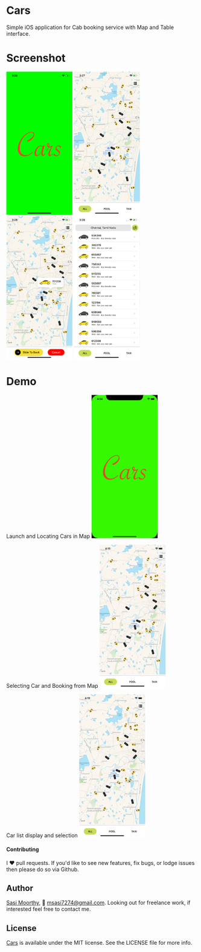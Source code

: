 # Cars
Simple iOS application for Cab booking service with Map and Table interface.

# Screenshot

<img src="https://github.com/Sa74/Cars/blob/master/Cars/Cars/Screens/1.png" width="175">      <img src="https://github.com/Sa74/Cars/blob/master/Cars/Cars/Screens/2.png" width="175">    <img src="https://github.com/Sa74/Cars/blob/master/Cars/Cars/Screens/3.png" width="175">    <img src="https://github.com/Sa74/Cars/blob/master/Cars/Cars/Screens/4.png" width="175">

# Demo

Launch and Locating Cars in Map
<img src="https://github.com/Sa74/Cars/blob/master/Cars/Cars/Screens/demo1.gif" width="175">      

Selecting Car and Booking from Map
<img src="https://github.com/Sa74/Cars/blob/master/Cars/Cars/Screens/demo2.gif" width="175">        

Car list display and selection
<img src="https://github.com/Sa74/Cars/blob/master/Cars/Cars/Screens/demo3.gif" width="175">

#### Contributing

I :heart: pull requests. If you'd like to see new features, fix bugs, or lodge
issues then please do so via Github.

## Author

[Sasi Moorthy](https://twitter.com/Sasi3726), 📧 msasi7274@gmail.com. Looking out for freelance work, if interested feel free to contact me.

## License

[Cars](https://github.com/Sa74/Cars) is available under the MIT license. See the LICENSE file for more info.
